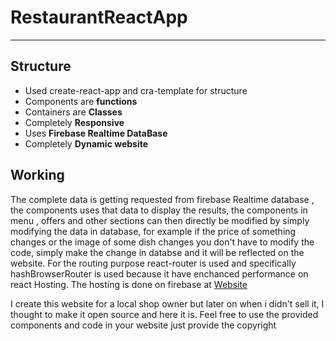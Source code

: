 # RestaurantReactApp
<hr/>
<h2> Structure </h2>
<ul>
  <li> Used create-react-app and cra-template for structure</li>
  <li> Components are <b>functions</b> </li>
  <li> Containers are <b>Classes</b> </li>
  <li> Completely <b>Responsive</b> </li>
  <li> Uses <b>Firebase Realtime DataBase</b> </li>
  <li> Completely <b>Dynamic website</b> </li>
 </ul>
 <h2> Working </h2>
 <p> The complete data is getting requested from firebase Realtime database , the components uses that data to display the results, the components in menu , offers and other sections can then directly be modified by simply modifying the data in database, for example if the price of something changes or the image of some dish changes you don't have to modify the code, simply make the change in databse and it will be reflected on the website. For the routing purpose react-router is used and specifically hashBrowserRouter is used because it have enchanced performance on react Hosting. The hosting is done on firebase at <a href="https://twobrother-0927.firebaseapp.com/#/" target="_blank"> Website</a> </p> 
 <p> I create this website for a local shop owner but later on when i didn't sell it, I thought to make it open source and here it is. Feel free to use the provided components and code in your website just provide the copyright </p> 
